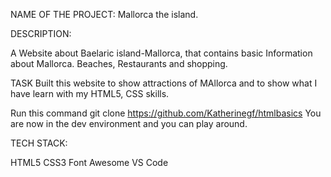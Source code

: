 NAME OF THE PROJECT:
Mallorca the island.

DESCRIPTION:

A Website about Baelaric island-Mallorca, that contains basic Information about Mallorca. Beaches, Restaurants and shopping.

TASK
Built this website to show attractions of MAllorca and to show what I have learn with my HTML5, CSS skills.



Run this command git clone https://github.com/Katherinegf/htmlbasics
You are now in the dev environment and you can play around.

TECH STACK:

HTML5
CSS3
Font Awesome
VS Code

